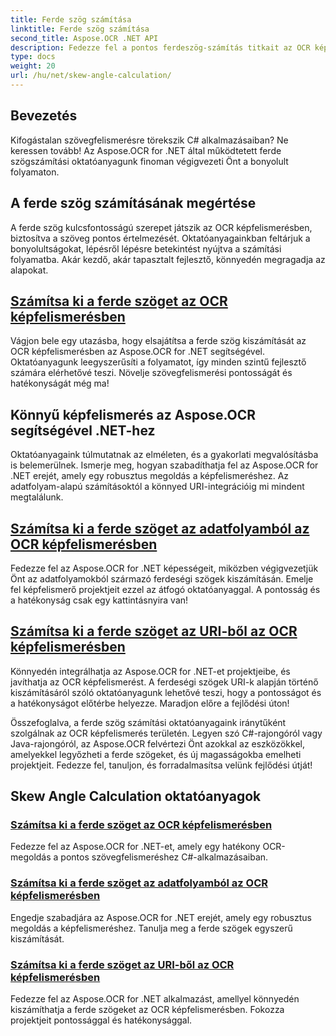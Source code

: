 ```yaml
---
title: Ferde szög számítása
linktitle: Ferde szög számítása
second_title: Aspose.OCR .NET API
description: Fedezze fel a pontos ferdeszög-számítás titkait az OCR képfelismerésben az Aspose.OCR for .NET segítségével. Növelje projektjei során könnyedén a pontosságot és a hatékonyságot.
type: docs
weight: 20
url: /hu/net/skew-angle-calculation/
---
```

## Bevezetés

Kifogástalan szövegfelismerésre törekszik C# alkalmazásaiban? Ne keressen tovább! Az Aspose.OCR for .NET által működtetett ferde szögszámítási oktatóanyagunk finoman végigvezeti Önt a bonyolult folyamaton.

## A ferde szög számításának megértése
A ferde szög kulcsfontosságú szerepet játszik az OCR képfelismerésben, biztosítva a szöveg pontos értelmezését. Oktatóanyagainkban feltárjuk a bonyolultságokat, lépésről lépésre betekintést nyújtva a számítási folyamatba. Akár kezdő, akár tapasztalt fejlesztő, könnyedén megragadja az alapokat.

## [Számítsa ki a ferde szöget az OCR képfelismerésben](./calculate-skew-angle/)
Vágjon bele egy utazásba, hogy elsajátítsa a ferde szög kiszámítását az OCR képfelismerésben az Aspose.OCR for .NET segítségével. Oktatóanyagunk leegyszerűsíti a folyamatot, így minden szintű fejlesztő számára elérhetővé teszi. Növelje szövegfelismerési pontosságát és hatékonyságát még ma!

## Könnyű képfelismerés az Aspose.OCR segítségével .NET-hez
Oktatóanyagaink túlmutatnak az elméleten, és a gyakorlati megvalósításba is belemerülnek. Ismerje meg, hogyan szabadíthatja fel az Aspose.OCR for .NET erejét, amely egy robusztus megoldás a képfelismeréshez. Az adatfolyam-alapú számításoktól a könnyed URI-integrációig mi mindent megtalálunk.

## [Számítsa ki a ferde szöget az adatfolyamból az OCR képfelismerésben](./calculate-skew-angle-from-stream/)
Fedezze fel az Aspose.OCR for .NET képességeit, miközben végigvezetjük Önt az adatfolyamokból származó ferdeségi szögek kiszámításán. Emelje fel képfelismerő projektjeit ezzel az átfogó oktatóanyaggal. A pontosság és a hatékonyság csak egy kattintásnyira van!

## [Számítsa ki a ferde szöget az URI-ből az OCR képfelismerésben](./calculate-skew-angle-from-uri/)
Könnyedén integrálhatja az Aspose.OCR for .NET-et projektjeibe, és javíthatja az OCR képfelismerést. A ferdeségi szögek URI-k alapján történő kiszámításáról szóló oktatóanyagunk lehetővé teszi, hogy a pontosságot és a hatékonyságot előtérbe helyezze. Maradjon előre a fejlődési úton!

Összefoglalva, a ferde szög számítási oktatóanyagaink iránytűként szolgálnak az OCR képfelismerés területén. Legyen szó C#-rajongóról vagy Java-rajongóról, az Aspose.OCR felvértezi Önt azokkal az eszközökkel, amelyekkel legyőzheti a ferde szögeket, és új magasságokba emelheti projektjeit. Fedezze fel, tanuljon, és forradalmasítsa velünk fejlődési útját!
## Skew Angle Calculation oktatóanyagok
### [Számítsa ki a ferde szöget az OCR képfelismerésben](./calculate-skew-angle/)
Fedezze fel az Aspose.OCR for .NET-et, amely egy hatékony OCR-megoldás a pontos szövegfelismeréshez C#-alkalmazásaiban.
### [Számítsa ki a ferde szöget az adatfolyamból az OCR képfelismerésben](./calculate-skew-angle-from-stream/)
Engedje szabadjára az Aspose.OCR for .NET erejét, amely egy robusztus megoldás a képfelismeréshez. Tanulja meg a ferde szögek egyszerű kiszámítását.
### [Számítsa ki a ferde szöget az URI-ből az OCR képfelismerésben](./calculate-skew-angle-from-uri/)
Fedezze fel az Aspose.OCR for .NET alkalmazást, amellyel könnyedén kiszámíthatja a ferde szögeket az OCR képfelismerésben. Fokozza projektjeit pontossággal és hatékonysággal.